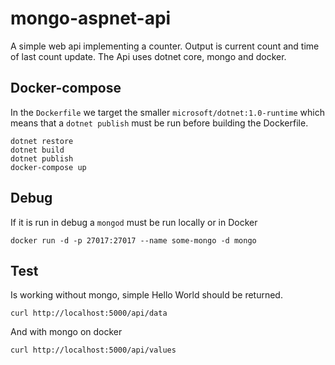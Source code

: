 # mongo-aspnet-api

A simple web api implementing a counter. Output is current count and time of last count update. The Api uses dotnet core, mongo and docker.

## Docker-compose
In the `Dockerfile` we target the smaller  `microsoft/dotnet:1.0-runtime` which means that a `dotnet publish` must be run before building the Dockerfile.

```
dotnet restore
dotnet build
dotnet publish
docker-compose up
```
## Debug
If it is run in debug a `mongod` must be run locally or in Docker 
```
docker run -d -p 27017:27017 --name some-mongo -d mongo
```

## Test
Is working without mongo, simple Hello World should be returned.
```
curl http://localhost:5000/api/data
```
And with mongo on docker 
```
curl http://localhost:5000/api/values
```
